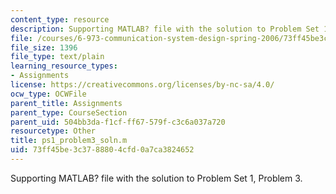 ```yaml
---
content_type: resource
description: Supporting MATLAB? file with the solution to Problem Set 1, Problem 3.
file: /courses/6-973-communication-system-design-spring-2006/73ff45be3c3788804cfd0a7ca3824652_ps1_problem3_soln.m
file_size: 1396
file_type: text/plain
learning_resource_types:
- Assignments
license: https://creativecommons.org/licenses/by-nc-sa/4.0/
ocw_type: OCWFile
parent_title: Assignments
parent_type: CourseSection
parent_uid: 504bb3da-f1cf-ff67-579f-c3c6a037a720
resourcetype: Other
title: ps1_problem3_soln.m
uid: 73ff45be-3c37-8880-4cfd-0a7ca3824652
---
```

Supporting MATLAB? file with the solution to Problem Set 1, Problem 3.